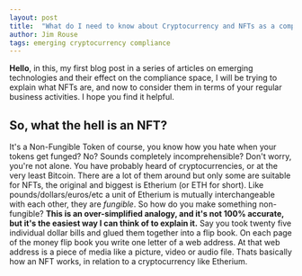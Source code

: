 ```yaml
---
layout: post
title:  "What do I need to know about Cryptocurrency and NFTs as a compliance officer?"
author: Jim Rouse
tags: emerging cryptocurrency compliance
---
```

**Hello**, in this, my first blog post in a series of articles on emerging technologies and their effect on the compliance space, I will be trying to explain what NFTs are, and now to consider them in terms of your regular business activities.
I hope you find it helpful. 
## So, what the hell is an NFT?
It's a Non-Fungible Token of course, you know how you hate when your tokens get funged? No? Sounds completely incomprehensible? Don't worry, you're not alone.
You have probably heard of cryptocurrencies, or at the very least Bitcoin. There are a lot of them around but only some are suitable for NFTs, the original and biggest is Etherium (or ETH for short). Like pounds/dollars/euros/etc a unit of Etherium is mutually interchangeable with each other, they are *fungible*.
So how do you make something non-fungible?
**This is an over-simplified analogy, and it's not 100% accurate, but it's the easiest way I can think of to explain it.** Say you took twenty five individual dollar bills and glued them together into a flip book. On each page of the money flip book you write one letter of a web address. At that web address is a piece of media like a picture, video or audio file. Thats basically how an NFT works, in relation to a cryptocurrency like Etherium.